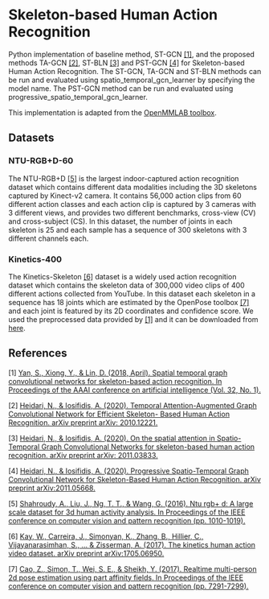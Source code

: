 # Skeleton-based Human Action Recognition
Python implementation of baseline method, ST-GCN [[1]](#1), and the proposed methods 
TA-GCN [[2]](#2), ST-BLN [[3]](#3) and PST-GCN [[4]](#4) for Skeleton-based Human 
Action Recognition. 
The ST-GCN, TA-GCN and ST-BLN methods can be run and evaluated using spatio_temporal_gcn_learner by specifying the model name. 
The PST-GCN method can be run and evaluated using progressive_spatio_temporal_gcn_learner. 

This implementation is adapted from the [OpenMMLAB toolbox](
https://github.com/open-mmlab/mmskeleton/tree/b4c076baa9e02e69b5876c49fa7c509866d902c7).

## Datasets
### NTU-RGB+D-60 
The NTU-RGB+D [[5]](#5) is the largest indoor-captured action recognition dataset which contains different data modalities 
including the $3$D skeletons captured by Kinect-v2 camera. It contains 56,000 action clips from $60$ different action
classes and each action clip is captured by 3 cameras with 3 different views, and provides two different benchmarks,
cross-view (CV) and cross-subject (CS).
In this dataset, the number of joints in each skeleton is 25 and each sample has a sequence of 300 skeletons with 3
different channels each.
### Kinetics-400 
The Kinetics-Skeleton [[6]](#6) dataset is a widely used action recognition dataset which contains the skeleton data of 
300,000 video clips of 400 different actions collected from YouTube. In this dataset each skeleton in a sequence has 18 
joints which are estimated by the OpenPose toolbox [[7]](#7) and each joint is featured by its 2D coordinates and 
confidence score. We used the preprocessed data provided by [[1]](#1) and it can be downloaded from [here](
https://drive.google.com/file/d/103NOL9YYZSW1hLoWmYnv5Fs8mK-Ij7qb/view). 

## References

<a id="1">[1]</a> 
[Yan, S., Xiong, Y., & Lin, D. (2018, April). Spatial temporal graph convolutional networks for skeleton-based action 
recognition. In Proceedings of the AAAI conference on artificial intelligence (Vol. 32, No. 1).](
https://arxiv.org/abs/1609.02907)

<a id="2">[2]</a> 
[Heidari, N., & Iosifidis, A. (2020). Temporal Attention-Augmented Graph Convolutional Network for Efficient Skeleton-
Based Human Action Recognition. arXiv preprint arXiv: 2010.12221.](https://arxiv.org/abs/2010.12221)

<a id="3">[3]</a> 
[Heidari, N., & Iosifidis, A. (2020). On the spatial attention in Spatio-Temporal Graph Convolutional Networks for 
skeleton-based human action recognition. arXiv preprint arXiv: 2011.03833.](https://arxiv.org/abs/2011.03833)

<a id="4">[4]</a> 
[Heidari, N., & Iosifidis, A. (2020). Progressive Spatio-Temporal Graph Convolutional Network for Skeleton-Based Human 
Action Recognition. arXiv preprint arXiv:2011.05668.](https://arxiv.org/pdf/2011.05668.pdf)

<a id="5">[5]</a> 
[Shahroudy, A., Liu, J., Ng, T. T., & Wang, G. (2016). Ntu rgb+ d: A large scale dataset for 3d human activity analysis.
 In Proceedings of the IEEE conference on computer vision and pattern recognition (pp. 1010-1019).](
 https://openaccess.thecvf.com/content_cvpr_2016/html/Shahroudy_NTU_RGBD_A_CVPR_2016_paper.html)

<a id="6">[6]</a>
[Kay, W., Carreira, J., Simonyan, K., Zhang, B., Hillier, C., Vijayanarasimhan, S., ... & Zisserman, A. (2017). 
The kinetics human action video dataset. arXiv preprint arXiv:1705.06950.](https://arxiv.org/pdf/1705.06950.pdf) 

<a id="7">[7]</a>
[Cao, Z., Simon, T., Wei, S. E., & Sheikh, Y. (2017). Realtime multi-person 2d pose estimation using part affinity 
fields. In Proceedings of the IEEE conference on computer vision and pattern recognition (pp. 7291-7299).](
https://openaccess.thecvf.com/content_cvpr_2017/html/Cao_Realtime_Multi-Person_2D_CVPR_2017_paper.html)
